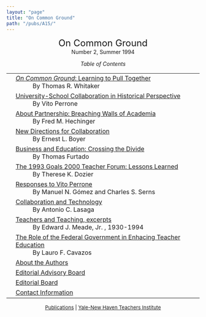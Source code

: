 ```yaml
---
layout: "page"
title: "On Common Ground"
path: "/pubs/A15/"
---
```

<main>
<center><font size="+2">On Common Ground
</font><br/>
Number 2, Summer 1994<p>
<i>Table of Contents</i></p></center><p>
<table>
<tbody><tr valign="top"><td align="right">
</td><td><a href="/pubs/A15/whitaker2.html"><i>On Common Ground</i>: Learning to Pull
Together
</a><br/>
<font color="white" style="visibility:hidden;">______</font>By Thomas R. Whitaker
</td></tr><tr valign="top"><td align="right">
</td><td><a href="/pubs/A15/perrone.html">University-School Collaboration in Historical
Perspective</a><br/>
<font color="white" style="visibility:hidden;">______</font>By Vito Perrone
</td></tr><tr valign="top"><td align="right">
</td><td><a href="/pubs/A15/hechinger2.html">About Partnership: Breaching Walls of
Academia</a><br/>
<font color="white" style="visibility:hidden;">______</font>By Fred M. Hechinger
</td></tr><tr valign="top"><td align="right">
</td><td><a href="/pubs/A15/boyer.html"> New Directions for Collaboration
</a><br/>
<font color="white" style="visibility:hidden;">______</font>By Ernest L. Boyer
</td></tr><tr valign="top"><td align="right">
</td><td><a href="/pubs/A15/furtado.html">Business and Education: Crossing the Divide
</a><br/>
<font color="white" style="visibility:hidden;">______</font>By Thomas Furtado
</td></tr><tr valign="top"><td align="right">
</td><td><a href="/pubs/A15/dozier2.html">The 1993 Goals 2000 Teacher Forum: Lessons
Learned
</a><br/>
<font color="white" style="visibility:hidden;">______</font>By Therese K. Dozier
</td></tr><tr valign="top"><td align="right">
</td><td><a href="/pubs/A15/responses.html">Responses to Vito Perrone
</a><br/>
<font color="white" style="visibility:hidden;">______</font>By Manuel N. Gómez and Charles S.
Serns
</td></tr><tr valign="top"><td align="right">
</td><td><a href="/pubs/A15/lasaga.html">Collaboration and Technology
</a><br/>
<font color="white" style="visibility:hidden;">______</font>By Antonio C. Lasaga
</td></tr><tr valign="top"><td align="right">
</td><td><a href="/pubs/A15/meade.html">Teachers and Teaching, excerpts
</a><br/>
<font color="white" style="visibility:hidden;">______</font>By Edward J. Meade, Jr. ,  1930-1994
</td></tr><tr valign="top"><td align="right">
</td><td><a href="/pubs/A15/cavazos.html">The Role of the Federal Government in Enhacing
Teacher Education
</a><br/>
<font color="white" style="visibility:hidden;">______</font>By Lauro F. Cavazos
</td></tr><tr valign="top"><td align="right">
</td><td><a href="/pubs/A15/aboutauth2.html">
About the Authors
</a>
</td></tr><tr valign="top"><td align="right">
</td><td><a href="/pubs/A15/eaboard2.html">Editorial Advisory Board </a>
</td></tr><tr valign="top"><td align="right">
</td><td><a href="/pubs/A15/eboard2.html">
Editorial Board</a>
</td></tr><tr valign="top"><td align="right">
</td><td><a href="/pubs/A15/contact2.html">
Contact Information</a>
</td></tr></tbody></table>
</p>
<center><font size="-1"><a href="..\">Publications</a> | 
<a href="..\..\">Yale-New Haven Teachers
Institute</a></font></center>
</main>